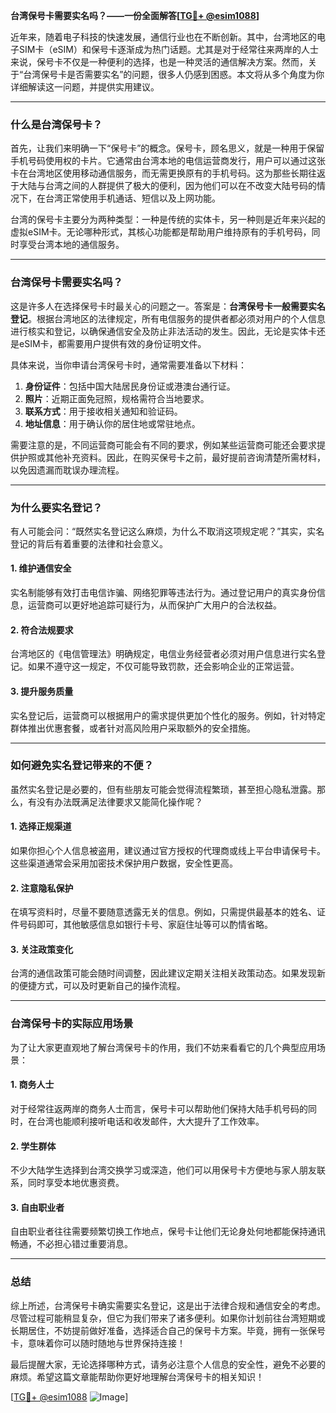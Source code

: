 **台湾保号卡需要实名吗？——一份全面解答[[TG💪+ @esim1088](https://t.me/s/esim1088)]**

近年来，随着电子科技的快速发展，通信行业也在不断创新。其中，台湾地区的电子SIM卡（eSIM）和保号卡逐渐成为热门话题。尤其是对于经常往来两岸的人士来说，保号卡不仅是一种便利的选择，也是一种灵活的通信解决方案。然而，关于“台湾保号卡是否需要实名”的问题，很多人仍感到困惑。本文将从多个角度为你详细解读这一问题，并提供实用建议。

---

### **什么是台湾保号卡？**

首先，让我们来明确一下“保号卡”的概念。保号卡，顾名思义，就是一种用于保留手机号码使用权的卡片。它通常由台湾本地的电信运营商发行，用户可以通过这张卡在台湾地区使用移动通信服务，而无需更换原有的手机号码。这为那些长期往返于大陆与台湾之间的人群提供了极大的便利，因为他们可以在不改变大陆号码的情况下，在台湾正常使用手机通话、短信以及上网功能。

台湾的保号卡主要分为两种类型：一种是传统的实体卡，另一种则是近年来兴起的虚拟eSIM卡。无论哪种形式，其核心功能都是帮助用户维持原有的手机号码，同时享受台湾本地的通信服务。

---

### **台湾保号卡需要实名吗？**

这是许多人在选择保号卡时最关心的问题之一。答案是：**台湾保号卡一般需要实名登记**。根据台湾地区的法律规定，所有电信服务的提供者都必须对用户的个人信息进行核实和登记，以确保通信安全及防止非法活动的发生。因此，无论是实体卡还是eSIM卡，都需要用户提供有效的身份证明文件。

具体来说，当你申请台湾保号卡时，通常需要准备以下材料：

1. **身份证件**：包括中国大陆居民身份证或港澳台通行证。
2. **照片**：近期正面免冠照，规格需符合当地要求。
3. **联系方式**：用于接收相关通知和验证码。
4. **地址信息**：用于确认你的居住地或常驻地点。

需要注意的是，不同运营商可能会有不同的要求，例如某些运营商可能还会要求提供护照或其他补充资料。因此，在购买保号卡之前，最好提前咨询清楚所需材料，以免因遗漏而耽误办理流程。

---

### **为什么要实名登记？**

有人可能会问：“既然实名登记这么麻烦，为什么不取消这项规定呢？”其实，实名登记的背后有着重要的法律和社会意义。

#### **1. 维护通信安全**
实名制能够有效打击电信诈骗、网络犯罪等违法行为。通过登记用户的真实身份信息，运营商可以更好地追踪可疑行为，从而保护广大用户的合法权益。

#### **2. 符合法规要求**
台湾地区的《电信管理法》明确规定，电信业务经营者必须对用户信息进行实名登记。如果不遵守这一规定，不仅可能导致罚款，还会影响企业的正常运营。

#### **3. 提升服务质量**
实名登记后，运营商可以根据用户的需求提供更加个性化的服务。例如，针对特定群体推出优惠套餐，或者针对高风险用户采取额外的安全措施。

---

### **如何避免实名登记带来的不便？**

虽然实名登记是必要的，但有些朋友可能会觉得流程繁琐，甚至担心隐私泄露。那么，有没有办法既满足法律要求又能简化操作呢？

#### **1. 选择正规渠道**
如果你担心个人信息被盗用，建议通过官方授权的代理商或线上平台申请保号卡。这些渠道通常会采用加密技术保护用户数据，安全性更高。

#### **2. 注意隐私保护**
在填写资料时，尽量不要随意透露无关的信息。例如，只需提供最基本的姓名、证件号码即可，其他敏感信息如银行卡号、家庭住址等可以酌情省略。

#### **3. 关注政策变化**
台湾的通信政策可能会随时间调整，因此建议定期关注相关政策动态。如果发现新的便捷方式，可以及时更新自己的操作流程。

---

### **台湾保号卡的实际应用场景**

为了让大家更直观地了解台湾保号卡的作用，我们不妨来看看它的几个典型应用场景：

#### **1. 商务人士**
对于经常往返两岸的商务人士而言，保号卡可以帮助他们保持大陆手机号码的同时，在台湾也能顺利接听电话和收发邮件，大大提升了工作效率。

#### **2. 学生群体**
不少大陆学生选择到台湾交换学习或深造，他们可以用保号卡方便地与家人朋友联系，同时享受本地优惠资费。

#### **3. 自由职业者**
自由职业者往往需要频繁切换工作地点，保号卡让他们无论身处何地都能保持通讯畅通，不必担心错过重要消息。

---

### **总结**

综上所述，台湾保号卡确实需要实名登记，这是出于法律合规和通信安全的考虑。尽管过程可能稍显复杂，但它为我们带来了诸多便利。如果你计划前往台湾短期或长期居住，不妨提前做好准备，选择适合自己的保号卡方案。毕竟，拥有一张保号卡，意味着你可以随时随地与世界保持连接！

最后提醒大家，无论选择哪种方式，请务必注意个人信息的安全性，避免不必要的麻烦。希望这篇文章能帮助你更好地理解台湾保号卡的相关知识！

[[TG💪+ @esim1088](https://t.me/s/esim1088) ![Image](https://i.postimg.cc/4NQfJmqS/Snipaste-2025-05-13-00-14-12.png)]